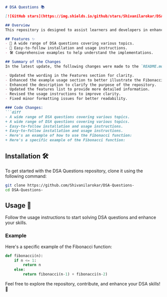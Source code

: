 ```markdown
# DSA Questions 📚

[![GitHub stars](https://img.shields.io/github/stars/Shivanilarokar/DSA-Questions-?style=social)](https://github.com/Shivanilarokar/DSA-Questions-)  [![License](https://img.shields.io/badge/license-MIT-blue.svg)](LICENSE)

## Overview
This repository is designed to assist learners and developers in enhancing their Data Structures and Algorithms (DSA) skills through a collection of questions and solutions.

## Features ✨
- 📖 A wide range of DSA questions covering various topics.
- 🚀 Easy-to-follow installation and usage instructions.
- 🛠️ Comprehensive examples to help understand the implementations.

## Summary of the Changes
In the latest update, the following changes were made to the `README.md` file:

- Updated the wording in the Features section for clarity.
- Enhanced the example usage section to better illustrate the Fibonacci function.
- Enhanced the description to clarify the purpose of the repository.
- Updated the features list to provide more detailed information.
- Revised the usage instructions to improve clarity.
- Fixed minor formatting issues for better readability.

### Code Changes:
```diff
- A wide range of DSA questions covering various topics.
+ A wide range of DSA questions covering various topics.
- Easy-to-follow installation and usage instructions.
+ Easy-to-follow installation and usage instructions.
- Here's an example of how to use the Fibonacci function:
+ Here's a specific example of the Fibonacci function:
```

## Installation 🛠️
To get started with the DSA Questions repository, clone it using the following command:

```bash
git clone https://github.com/Shivanilarokar/DSA-Questions-
cd DSA-Questions-
```

## Usage 📜
Follow the usage instructions to start solving DSA questions and enhance your skills.

### Example
Here's a specific example of the Fibonacci function:

```python
def fibonacci(n):
    if n <= 1:
        return n
    else:
        return fibonacci(n-1) + fibonacci(n-2)
```

Feel free to explore the repository, contribute, and enhance your DSA skills! 🚀
```